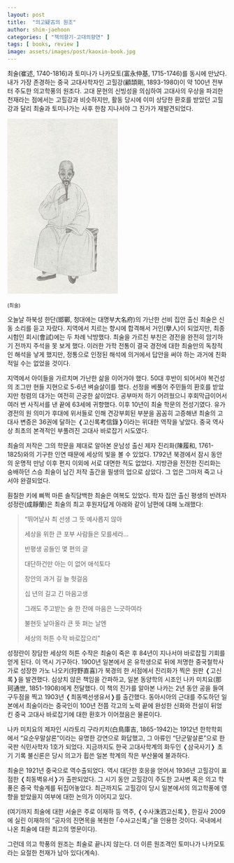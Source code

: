 ```yaml
---
layout: post
title:  "의고疑古의 원조"
author: shim-jaehoon
categories: [ "책의향기-고대의향연" ] 
tags: [ books, review ] 
image: assets/images/post/kaoxin-book.jpg
---
```


최술(崔述, 1740-1816)과 토미나가 나카모토(富永仲基, 1715-1746)를 동시에 만났다. 내가 가장 존경하는 중국 고대사학자인 고힐강(顧頡剛, 1893-1980)이 약 100년 전부터 주도한 의고학풍의 원조다. 고대 문헌의 신빙성을 의심하여  고대사의 우상을 파괴한 천재라는 점에서는 고힐강과 비슷하지만, 활동 당시에 이미 상당한 환호를 받았던 고힐강과 달리 최술과 토미나가는 사후 한참 지나서야 그 진가가 재발견되었다.

![](/assets/images/post/cui-shu.jpg)

<small>(최술)</small>

오늘날 하북성 한단(邯鄲, 청대에는 대명부大名府)의 가난한 선비 집안 출신 최술은 신동 소리를 듣고 자랐다. 지역에서 치르는 향시에 합격해서 거인(擧人)이 되었지만, 최종 시험인 회시(會試)에는 두 차례 낙방했다. 최술을 가르친 부친은 경전을 완전히 암기하기 전까지 주석을 못 보게 했다. 이러한 가학 전통이 결국 경전에 대한 최술만의 독창적인 해석을 낳게 했지만,  정통으로 인정된 해석에 의거에서 답안을 써야 하는 과거에 친화적일 수는 없었을 것이다.

지역에서 아이들을 가르치며 가난한 삶을 이어가야 했다. 50대 후반이 되어서야 복건성의 조그만 현들 지현으로 5-6년 벼슬살이를 했다. 선정을 베풀어 주민들의 환호를 받았지만 청렴의 대가는 여전히 곤궁한 삶이었다. 공부마저 하기 어려웠으니 후회막급이어서 여러 번 사직서를 낸 끝에 63세에 귀향했다. 이후 10년이 최술 학문의 전성기였다. 유가 경전의 원 의미가 후대에 위서들로 인해 견강부회된 부분을 꼼꼼히 고증해낸 최술의 고대사 변증은 36권에 달하는 &#10092;고신록考信錄&#10093;이라는 위대한 역작을 낳았다. 중국 역사상 최초의 본격적인 부풀려진 고대사 바로잡기 시도였다.

최술의 저작은 그의 학문을 제대로 알아본 운남성 출신 제자 진리화(陳履和, 1761-1825)와의 기구한 인연 때문에 세상의 빛을 볼 수 있었다. 1792년 북경에서 잠시 동안의 운명적 만남 이후 편지 이외에 서로 대면한 적도 없었다. 지방관을 전전한 진리화는 숭배하던 스승 최술이 남긴 저작 출간을 필생의 업으로 삼았다. 그 업은 그마저 죽고 나서야  완결되었다.

훤칠한 키에 삐쩍 마른 솔직담백한 최술은 여복도 있었다. 학자 집안 출신 평생의 반려자 성정란(成靜蘭)은 최술의 최고 후원자답게 아래와 같이 남편에 대해 노래했다:

> “뛰어날사 최 선생 그 뜻 예사롭지 않아
>
> 세상을 위한 큰 포부 사람들은 모를세라...
>
> 반평생 공들인 몇 편의 글
>
> 대단하건만 아는 이 없어 애석토다
>
> 장안의 과거 길 늘 헛걸음
>
> 십 년의 길고 긴 마음고생
>
> 그래도 주고받는 술 한 잔에 마음은 느긋하여라
>
> 불현듯 날아올라 큰 뜻 펴는 날엔
>
> 세상의 허튼 수작 바로잡으리”

성정란이 장담한 세상의 허튼 수작은 최술이 죽은 후 84년이 지나서야 바로잡힐 기회를 얻게 된다. 이 역시 기구하다. 1900년 일본에서 온 유학생으로 뒤에 저명한 중국철학사가로 성장한 가노 나오키(狩野直喜)가 북경의 한 서점에서 진리화가 찍은 원판 &#10092;고신록&#10093;을 발견했다. 심상치 않은 책임을 간파하고, 일본 동양학의 시조인 나카 미치요(那珂通世, 1851-1908)에게 전달했다. 이 책의 진가를 알아본 나카는 2년 동안 공을 들여 구두점을 찍고 1903년 &#10092;최동벽선생유서&#10093;를 출간했다. 동아시아의 근대를 주도하던 일본에서 최술이라는 중국인이 100년 전쯤 각고의 노력 끝에 완성한 신화와 전설이 뒤엉킨 중국 고대사 바로잡기에 대한 환호가 이어졌음은 물론이다.

나카 미치요의 제자인 시라토리 구라키치(白鳥庫吉, 1865-1942)는 1912년 한학학회에서 “요순우말살론”이라는 유명한 강연으로 화답했고, 그 아류인 “단군말살론”으로 한국판 식민사학자 1호가 되었다. 지금까지도 한국 고대사학계의 화두인 &#10092;삼국사기&#10093; 초기 기록 불신론은 당시 의고가 휩쓴 일본 학계의 작은 부산물에 불과하다.

최술은 1921년 중국으로 역수출되었다. 역시 대단한 호응을 얻어서 1936년 고힐강이 표점한 &#10092;최동벽유서&#10093;가 출판되었다. 그 시기 동안 고힐강이 주도한 고사변 혹은 의고 학풍은 중국 학술계를 뒤집어놓았다. 최근까지도 고힐강이 당시 일본에서의 의고학풍에 영향을 받았을지 여부에 대한 논의가 이어지고 있다.

(여기까지 최술에 대한 서술은 주로 이재하 등 역주, &#10092;수사洙泗고신록&#10093;, 한길사 2009에 실린 이재하의 “공자의 진면목을 복원한 ｢수사고신록｣”을 인용한 것이다. 국내에서 나온 최술에 대한 최고의 명문이다).

그런데 의고 학풍의 원조는 최술로 끝나지 않는다. 더 이른 원조격인 토미나가 나카모토라는 요절한 천재가 남아 있다(계속).
